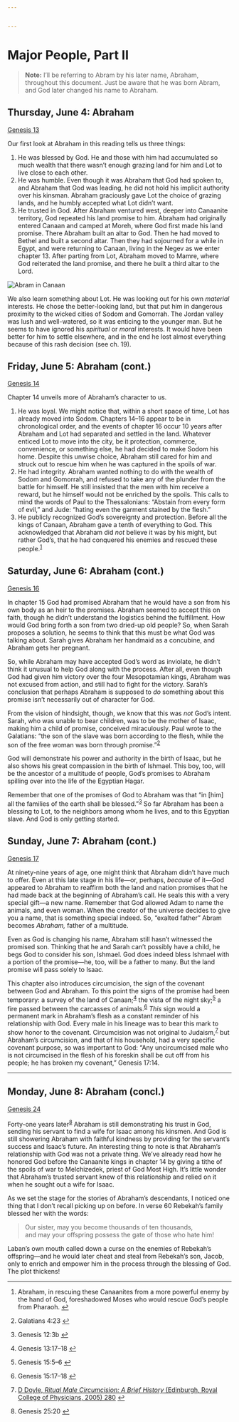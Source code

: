 ```yaml
---


---
```


<h1 id="major-people-part-ii">Major People, Part II</h1>
<blockquote>
<p><strong>Note:</strong> I’ll be referring to Abram by his later name, Abraham, throughout this document. Just be aware that he was born Abram, and God later changed his name to Abraham.</p>
</blockquote>
<h2 id="thursday-june-4-abraham">Thursday, June 4: Abraham</h2>
<p><a href="https://my.bible.com/bible/59/GEN.13">Genesis 13</a></p>
<p>Our first look at Abraham in this reading tells us three things:</p>
<ol>
<li>He was blessed by God. He and those with him had accumulated so much wealth that there wasn’t enough grazing land for him and Lot to live close to each other.</li>
<li>He was humble. Even though it was Abraham that God had spoken to, and Abraham that God was leading, he did not hold his implicit authority over his kinsman. Abraham graciously gave Lot the choice of grazing lands, and he humbly accepted what Lot didn’t want.</li>
<li>He trusted in God. After Abraham ventured west, deeper into Canaanite territory, God repeated his land promise to him. Abraham had originally entered Canaan and camped at Moreh, where God first made his land promise. There Abraham built an altar to God. Then he had moved to Bethel and built a second altar. Then they had sojourned for a while in Egypt, and were returning to Canaan, living in the Negev as we enter chapter 13. After parting from Lot, Abraham moved to Mamre, where God reiterated the land promise, and there he built a third altar to the Lord.</li>
</ol>
<p><img src="https://ibiblemaps.com/wp-content/uploads/2019/05/Canaan-mod.jpg" alt="Abram in Canaan"></p>
<p>We also learn something about Lot. He was looking out for his own <em>material</em> interests. He chose the better-looking land, but that put him in dangerous proximity to the wicked cities of Sodom and Gomorrah. The Jordan valley was lush and well-watered, so it was enticing to the younger man. But he seems to have ignored his <em>spiritual</em> or <em>moral</em> interests. It would have been better for him to settle elsewhere, and in the end he lost almost everything because of this rash decision (see ch. 19).</p>
<h2 id="friday-june-5-abraham-cont.">Friday, June 5: Abraham (cont.)</h2>
<p><a href="https://my.bible.com/bible/59/GEN.14">Genesis 14</a></p>
<p>Chapter 14 unveils more of Abraham’s character to us.</p>
<ol>
<li>He was loyal. We might notice that, within a short space of time, Lot has already moved into Sodom. Chapters 14–16 appear to be in chronological order, and the events of chapter 16 occur 10 years after Abraham and Lot had separated and settled in the land. Whatever enticed Lot to move into the city, be it protection, commerce, convenience, or something else, he had decided to make Sodom his home. Despite this unwise choice, Abraham still cared for him and struck out to rescue him when he was captured in the spoils of war.</li>
<li>He had integrity. Abraham wanted nothing to do with the wealth of Sodom and Gomorrah, and refused to take any of the plunder from the battle for himself. He still insisted that the men with him receive a reward, but he himself would not be enriched by the spoils. This calls to mind the words of Paul to the Thessalonians: “Abstain from every form of evil,” and Jude: “hating even the garment stained by the flesh.”</li>
<li>He publicly recognized God’s sovereignty and protection. Before all the kings of Canaan, Abraham gave a tenth of everything to God. This acknowledged that Abraham did <em>not</em> believe it was by his might, but rather God’s, that he had conquered his enemies and rescued these people.<sup class="footnote-ref"><a href="#fn1" id="fnref1">1</a></sup></li>
</ol>
<h2 id="saturday-june-6-abraham-cont.">Saturday, June 6: Abraham (cont.)</h2>
<p><a href="https://my.bible.com/bible/59/GEN.16">Genesis 16</a></p>
<p>In chapter 15 God had promised Abraham that he would have a son from his own body as an heir to the promises. Abraham seemed to accept this on faith, though he didn’t understand the logistics behind the fulfillment. How would God bring forth a son from two dried-up old people? So, when Sarah proposes a solution, he seems to think that this must be what God was talking about. Sarah gives Abraham her handmaid as a concubine, and Abraham gets her pregnant.</p>
<p>So, while Abraham may have accepted God’s word as inviolate, he didn’t think it unusual to help God along with the process. After all, even though God had given him victory over the four Mesopotamian kings, Abraham was not excused from action, and still had to fight for the victory. Sarah’s conclusion that perhaps Abraham is supposed to <em>do</em> something about this promise isn’t necessarily out of character for God.</p>
<p>From the vision of hindsight, though, we know that this was <em>not</em> God’s intent. Sarah, who was unable to bear children, was to be the mother of Isaac, making him a child of promise, conceived miraculously. Paul wrote to the Galatians: “the son of the slave was born according to the flesh, while the son of the free woman was born through promise.”<sup class="footnote-ref"><a href="#fn2" id="fnref2">2</a></sup></p>
<p>God will demonstrate his power and authority in the birth of Isaac, but he also shows his great compassion in the birth of Ishmael. This boy, too, will be the ancestor of a multitude of people, God’s promises to Abraham spilling over into the life of the Egyptian Hagar.</p>
<p>Remember that one of the promises of God to Abraham was that “in [him] all the families of the earth shall be blessed.”<sup class="footnote-ref"><a href="#fn3" id="fnref3">3</a></sup> So far Abraham has been a blessing to Lot, to the neighbors among whom he lives, and to this Egyptian slave. And God is only getting started.</p>
<h2 id="sunday-june-7-abraham-cont.">Sunday, June 7: Abraham (cont.)</h2>
<p><a href="https://my.bible.com/bible/59/GEN.17">Genesis 17</a></p>
<p>At ninety-nine years of age, one might think that Abraham didn’t have much to offer. Even at this late stage in his life—or, perhaps, <em>because</em> of it—God appeared to Abraham to reaffirm both the land and nation promises that he had made back at the beginning of Abraham’s call. He seals this with a very special gift—a new name. Remember that God allowed Adam to name the animals, and even woman. When the creator of the universe decides to give you a name, that is something special indeed. So, “exalted father” Abram becomes <em>Abraham,</em> father of a multitude.</p>
<p>Even as God is changing his name, Abraham still hasn’t witnessed the promised son. Thinking that he and Sarah can’t possibly have a child, he begs God to consider his son, Ishmael. God does indeed bless Ishmael with a portion of the promise—he, too, will be a father to many. But the land promise will pass solely to Isaac.</p>
<p>This chapter also introduces circumcision, the sign of the covenant between God and Abraham. To this point the signs of the promise had been temporary: a survey of the land of Canaan;<sup class="footnote-ref"><a href="#fn4" id="fnref4">4</a></sup> the vista of the night sky;<sup class="footnote-ref"><a href="#fn5" id="fnref5">5</a></sup> a fire passed between the carcasses of animals.<sup class="footnote-ref"><a href="#fn6" id="fnref6">6</a></sup> <em>This</em> sign would a permanent mark in Abraham’s flesh as a constant reminder of his relationship with God. Every male in his lineage was to bear this mark to show honor to the covenant. Circumcision was not original to Judaism,<sup class="footnote-ref"><a href="#fn7" id="fnref7">7</a></sup> but Abraham’s circumcision, and that of his household, had a very specific covenant purpose, so was important to God: “Any uncircumcised male who is not circumcised in the flesh of his foreskin shall be cut off from his people; he has broken my covenant,” Genesis 17:14.</p>
<hr>
<h2 id="monday-june-8-abraham-concl.">Monday, June 8: Abraham (concl.)</h2>
<p><a href="https://my.bible.com/bible/59/GEN.24">Genesis 24</a></p>
<p>Forty-one years later<sup class="footnote-ref"><a href="#fn8" id="fnref8">8</a></sup> Abraham is still demonstrating his trust in God, sending his servant to find a wife for Isaac among his kinsmen. And God is still showering Abraham with faithful kindness by providing for the servant’s success and Isaac’s future. An interesting thing to note is that Abraham’s relationship with God was not a private thing. We’ve already read how he honored God before the Canaanite kings in chapter 14 by giving a tithe of the spoils of war to Melchizedek, priest of God Most High. It’s little wonder that Abraham’s trusted servant knew of this relationship and relied on it when he sought out a wife for Isaac.</p>
<p>As we set the stage for the stories of Abraham’s descendants, I noticed one thing that I don’t recall picking up on before. In verse 60 Rebekah’s family blessed her with the words:</p>
<blockquote>
<p>Our sister, may you become thousands of ten thousands,<br>
and may your offspring possess the gate of those who hate him!</p>
</blockquote>
<p>Laban’s own mouth called down a curse on the enemies of Rebekah’s offspring—and he would later cheat and steal from Rebekah’s son, Jacob, only to enrich and empower him in the process through the blessing of God. The plot thickens!</p>
<hr class="footnotes-sep">
<section class="footnotes">
<ol class="footnotes-list">
<li id="fn1" class="footnote-item"><p>Abraham, in rescuing these Canaanites from a more powerful enemy by the hand of God, foreshadowed Moses who would rescue God’s people from Pharaoh. <a href="#fnref1" class="footnote-backref">↩︎</a></p>
</li>
<li id="fn2" class="footnote-item"><p>Galatians 4:23 <a href="#fnref2" class="footnote-backref">↩︎</a></p>
</li>
<li id="fn3" class="footnote-item"><p>Genesis 12:3b <a href="#fnref3" class="footnote-backref">↩︎</a></p>
</li>
<li id="fn4" class="footnote-item"><p>Genesis 13:17–18 <a href="#fnref4" class="footnote-backref">↩︎</a></p>
</li>
<li id="fn5" class="footnote-item"><p>Genesis 15:5–6 <a href="#fnref5" class="footnote-backref">↩︎</a></p>
</li>
<li id="fn6" class="footnote-item"><p>Genesis 15:17–18 <a href="#fnref6" class="footnote-backref">↩︎</a></p>
</li>
<li id="fn7" class="footnote-item"><p><a href="http://www.rcpe.ac.uk/journal/issue/journal_35_3/doyle_circumcision.pdf">D Doyle, <em>Ritual Male Circumcision: A Brief History</em> (Edinburgh, Royal College of Physicians, 2005) 280</a> <a href="#fnref7" class="footnote-backref">↩︎</a></p>
</li>
<li id="fn8" class="footnote-item"><p>Genesis 25:20 <a href="#fnref8" class="footnote-backref">↩︎</a></p>
</li>
</ol>
</section>

